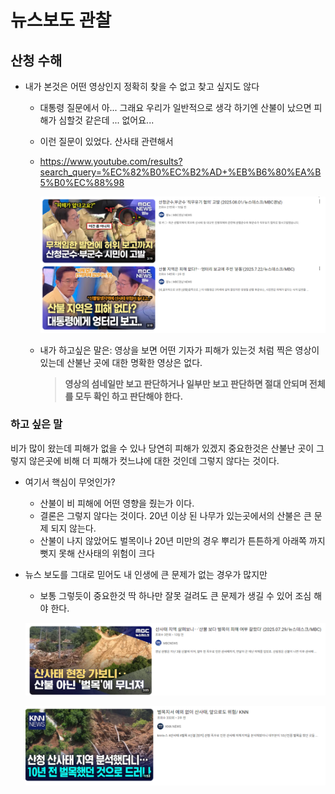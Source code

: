 # 뉴스보도 관찰

## 산청 수해

* 내가 본것은 어떤 영상인지 정확히 찾을 수 없고 찾고 싶지도 않다
  - 대통령 질문에서 아... 그래요 우리가 일반적으로 생각 하기엔 산불이 났으면 피해가 심할것 같은데 ... 없어요...
  - 이런 질문이 있었다. 산사태 관련해서
  - https://www.youtube.com/results?search_query=%EC%82%B0%EC%B2%AD+%EB%B6%80%EA%B5%B0%EC%88%98

    ![alt text](image.png)

  - 내가 하고싶은 말은: 영상을 보면 어떤 기자가 피해가 있는것 처럼 찍은 영상이 있는데 산불난 곳에 대한 명확한 영상은 없다.
    > **영상의 섬네일만 보고 판단하거나 일부만 보고 판단하면 절대 안되며 전체를 모두 확인 하고 판단해야 한다.**


### 하고 싶은 말
비가 많이 왔는데 피해가 없을 수 있나 당연히 피해가 있겠지 중요한것은 산불난 곳이 그렇지 않은곳에 비해 더 피해가 컷느냐에 대한 것인데 그렇지 않다는 것이다.

* 여기서 핵심이 무엇인가?
  - 산불이 비 피해에 어떤 영향을 줬는가 이다.
  - 결론은 그렇지 않다는 것이다. 20년 이상 된 나무가 있는곳에서의 산불은 큰 문제 되지 않는다.
  - 산불이 나지 않았어도 벌목이나 20년 미만의 경우 뿌리가 튼튼하게 아래쪽 까지 뻣지 못해 산사태의 위험이 크다

* 뉴스 보도를 그대로 믿어도 내 인생에 큰 문제가 없는 경우가 많지만
  - 보통 그렇듯이 중요한것 딱 하나만 잘못 걸려도 큰 문제가 생길 수 있어 조심 해야 한다.

  ![alt text](image-1.png)

  ![alt text](image-2.png)


